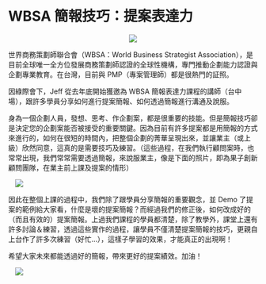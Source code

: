 # WBSA 簡報技巧：提案表達力 

<div style="clear: both; text-align: center;"><a href="http://1.bp.blogspot.com/-4P76v6WphLU/VhRXJEzpWzI/AAAAAAAANOQ/5tbRraga6oY/s1600/image_thumb.png" style="margin-left: 1em; margin-right: 1em;"><img border="0" src="http://1.bp.blogspot.com/-4P76v6WphLU/VhRXJEzpWzI/AAAAAAAANOQ/5tbRraga6oY/s1600/image_thumb.png"/></a></div>
<p>世界商務策劃師聯合會（WBSA：World Business Strategist Association），是目前全球唯一全方位發展商務策劃師認證的全球性機構，專門推動企劃能力認證與企劃專業教育。在台灣，目前與 PMP（專案管理師）都是很熱門的証照。</p>
<p>因綠際會下，Jeff 從去年底開始獲邀為 WBSA 簡報表達力課程的講師（台中場），跟許多學員分享如何進行提案簡報、如何透過簡報進行溝通及說服。<a name="more"></a></p>
<p>身為一個企劃人員，發想、思考、作企劃案，都是很重要的技能。但是簡報技巧卻是決定您的企劃案能否被接受的重要關鍵。因為目前有許多提案都是用簡報的方式來進行的，如何在很短的時間內，把整個企劃的菁華呈現出來，並讓業主（或上級）欣然同意，這真的是需要技巧及練習。（這些過程，在我們執行顧問案時，也常常出現，我們常常需要透過簡報，來說服業主，像是下面的照片，即為果子創新顧問團隊，在業主前上課及提案的情形）</p>
<p><a href="http://1.bp.blogspot.com/-leqM_M2XVB8/VhRXJOi2rkI/AAAAAAAANOY/IJ6sc8eRKTk/s1600/PIC3968_thumb.jpg" style="margin-left: 1em; margin-right: 1em; text-align: center;"><img border="0" src="http://1.bp.blogspot.com/-leqM_M2XVB8/VhRXJOi2rkI/AAAAAAAANOY/IJ6sc8eRKTk/s1600/PIC3968_thumb.jpg"/></a></p>
<p>因此在整個上課的過程中，我們除了跟學員分享簡報的重要觀念，並 Demo 了提案的範例給大家看，什麼是壞的提案簡報？而經過我們的修正後，如何改成好的（而且有效的）提案簡報。上過我們課程的學員都清楚，除了教學外，課堂上還有許多討論＆練習，透過這些實作的過程，讓學員不僅清楚提案簡報的技巧，更親自上台作了許多次練習（好忙…），這樣子學習的效果，才能真正的出現啊！</p>
<p>希望大家未來都能透過好的簡報，帶來更好的提案績效。加油！</p>
<p> <a href="http://2.bp.blogspot.com/-mCvOQpBpyz4/VhRXJEJ1MtI/AAAAAAAANOU/4egwFF8KODI/s1600/image_thumb_3.png" style="margin-left: 1em; margin-right: 1em; text-align: center;"><img border="0" src="http://2.bp.blogspot.com/-mCvOQpBpyz4/VhRXJEJ1MtI/AAAAAAAANOU/4egwFF8KODI/s1600/image_thumb_3.png"/></a></p>